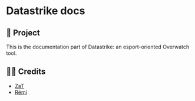 # Datastrike docs

## 🚀 Project
This is the documentation part of Datastrike: an esport-oriented Overwatch tool.

## 🧑‍💻 Credits
- [ZaT](https://github.com/Zat-Code)
- [Rémi](https://github.com/RemiSaurel)
